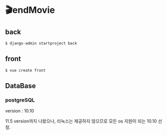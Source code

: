 # :clapper:endMovie

## back

```bash
$ django-admin startproject back
```



## front

```bash
$ vue create front
```



## DataBase

### postgreSQL

version : 10.10

11.5 version까지 나왔으나, 리눅스는 제공하지 않으므로 모든 os 지원이 되는 10.10 선정.